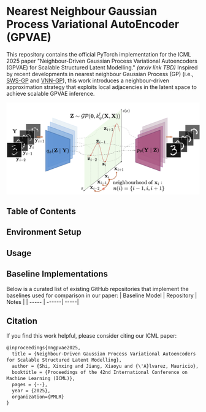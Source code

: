 # Nearest Neighbour Gaussian Process Variational AutoEncoder (GPVAE)

This repository contains the official PyTorch implementation for the ICML 2025 paper "Neighbour-Driven Gaussian Process Variational Autoencoders (GPVAE) for Scalable Structured Latent Modelling." *(arxiv link TBD)* Inspired by recent developments in nearest neighbour Gaussian Process (GP) (i.e., [SWS-GP](https://proceedings.mlr.press/v139/tran21a.html) and [VNN-GP](https://proceedings.mlr.press/v162/wu22h.html)), this work introduces a neighbour-driven approximation strategy that exploits local adjacencies in the latent space to achieve scalable GPVAE inference.

<p align="center">
<img src="https://github.com/shixinxing/NNGPVAE-official/blob/main/assets/illustration-github.png" alt="示例图片" width="600">
</p>

## Table of Contents


## Environment Setup

## Usage

## Baseline Implementations

Below is a curated list of existing GitHub repositories that implement the baselines used for comparison in our paper:
| Baseline Model | Repository | Notes |
| ----- | ------| -----|




## Citation

If you find this work helpful, please consider citing our ICML paper:

```
@inproceedings{nngpvae2025,
  title = {Neighbour-Driven Gaussian Process Variational Autoencoders for Scalable Structured Latent Modelling},
  author = {Shi, Xinxing and Jiang, Xiaoyu and {\'A}lvarez, Mauricio},
  booktitle = {Proceedings of the 42nd International Conference on Machine Learning (ICML)},
  pages = {--},
  year = {2025},
  organization={PMLR}
}
```

